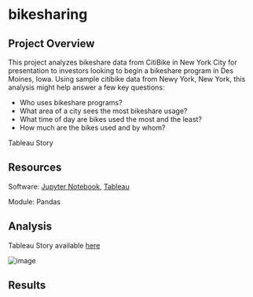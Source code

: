 # bikesharing

## Project Overview
This project analyzes bikeshare data from CitiBike in New York City for presentation to investors looking to begin a bikeshare program in Des Moines, Iowa. Using sample citibike data from Newy York, New York, this analysis might help answer a few key questions:
- Who uses bikeshare programs?
- What area of a city sees the most bikeshare usage?
- What time of day are bikes used the most and the least?
- How much are the bikes used and by whom?


Tableau Story
## Resources

Software: [Jupyter Notebook](https://www.anaconda.com/products/individual), [Tableau](https://public.tableau.com/en-us/s/download/thanks) 

Module: Pandas

## Analysis
Tableau Story available [here](https://public.tableau.com/views/Book1_16640797351890/NYCStory?:language=en-US&:display_count=n&:origin=viz_share_link)

![image](Resources/story.gif)

## Results
